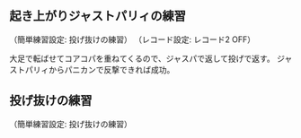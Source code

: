 ## 起き上がりジャストパリィの練習

（簡単練習設定: 投げ抜けの練習）
（レコード設定: レコード2 OFF）

大足で転ばせてコアコパを重ねてくるので、ジャスパで返して投げで返す。
ジャストパリィからパニカンで反撃できれば成功。

## 投げ抜けの練習

（簡単練習設定: 投げ抜けの練習）
